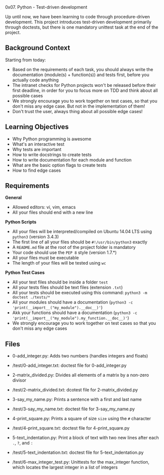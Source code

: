 0x07. Python - Test-driven development

Up until now, we have been learning to code through procedure-driven development. This project introduces test-driven development primarily through doctests, but there is one mandatory unittest task at the end of the project.

## Background Context
Starting from today:
- Based on the requirements of each task, you should always write the documentation (module(s) + function(s)) and tests first, before you actually code anything
- The intranet checks for Python projects won't be released before their first deadline, in order for you to focus more on TDD and think about all possible cases
- We strongly encourage you to work together on test cases, so that you don't miss any edge case. But not in the implementation of them!
- Don't trust the user, always thing about all possible edge cases!

## Learning Objectives
- Why Python programming is awesome
- What's an interactive test
- Why tests are important
- How to write docstrings to create tests
- How to write documentation for each module and function
- What are the basic option flags to create tests
- How to find edge cases

## Requirements
**General**
- Allowed editors: vi, vim, emacs
- All your files should end with a new line

**Python Scripts**
- All your files will be interpreted/compiled on Ubuntu 14.04 LTS using `python3` (version 3.4.3)
- The first line of all your files should be `#!/usr/bin/python3` exactly
- A `README.md` file at the root of the project folder is mandatory
- Your code should use the `PEP 8` style (version 1.7.*)
- All your files must be executable
- The length of your files will be tested using `wc`

**Python Test Cases**
- All your test files should be inside a folder `test`
- All your tests files should be text files (extension `.txt`)
- All your tests should be executed using this command: `python3 -m doctest ./tests/*`
- All your modules should have a documentation (`python3 -c 'print(__import__("my_module").__doc__)'`)
- Akk your functions should have a documentation (`python3 -c 'print(__import__("my_module").my_function.__doc__)'`)
- We strongly encourage you to work together on test cases so that you don't miss any edge cases

## Files
- 0-add_integer.py:
	Adds two numbers (handles integers and floats)

- /test/0-add_integer.txt:
	doctest file for 0-add_integer.py

- 2-matrix_divided.py:
	Divides all elements of a matrix by a non-zero divisor

- /test/2-matrix_divided.txt:
	dcotest file for 2-matrix_divided.py

- 3-say_my_name.py:
	Prints a sentence with a first and last name

- /test/3-say_my_name.txt:
	doctest file for 3-say_my_name.py

- 4-print_square.py:
	Prints a square of size `size` using the `#` character

- /test/4-print_square.txt:
	doctest file for 4-print_square.py

- 5-text_indentation.py:
	Print a block of text with two new lines after each `.`, `?`, and `:`

- /test/5-text_indentation.txt:
	doctest file for 5-text_indentation.py

- /test/6-max_integer_test.py:
	Unittests for the max_integer function, which locates the largest integer in a list of integers

